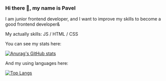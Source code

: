 ### Hi there 👋, my name is Pavel

I am junior frontend developer, and I want to improve my skills to become a good frontend developer&

My actually skills: JS / HTML / CSS

You can see my stats here:

[![Anurag's GitHub stats](https://github-readme-stats.vercel.app/api?username=HakasLepehen)](https://github.com/HakasLepehen/github-readme-stats)

And my using languages here: 

[![Top Langs](https://github-readme-stats.vercel.app/api/top-langs/?username=HakasLepehen&langs_count=5)](https://github.com/HakasLepehen/github-readme-stats)


